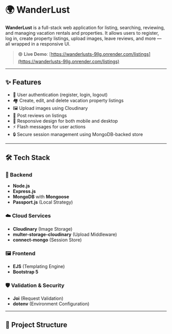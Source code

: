 # 🌍 WanderLust

**WanderLust** is a full-stack web application for listing, searching, reviewing, and managing vacation rentals and properties. It allows users to register, log in, create property listings, upload images, leave reviews, and more — all wrapped in a responsive UI.

> 🟢 **Live Demo**: [https://wanderlusts-9llg.onrender.com/listings](https://wanderlusts-9llg.onrender.com/listings)

---

## ✨ Features

- 🔐 User authentication (register, login, logout)
- 🏘️ Create, edit, and delete vacation property listings
- 🖼️ Upload images using Cloudinary
- 📝 Post reviews on listings
- 📱 Responsive design for both mobile and desktop
- ⚡ Flash messages for user actions
- 🔒 Secure session management using MongoDB-backed store

---

## 🛠️ Tech Stack

### 🔧 Backend
- **Node.js**
- **Express.js**
- **MongoDB** with **Mongoose**
- **Passport.js** (Local Strategy)

### ☁️ Cloud Services
- **Cloudinary** (Image Storage)
- **multer-storage-cloudinary** (Upload Middleware)
- **connect-mongo** (Session Store)

### 🖼️ Frontend
- **EJS** (Templating Engine)
- **Bootstrap 5**

### 🛡️ Validation & Security
- **Joi** (Request Validation)
- **dotenv** (Environment Configuration)

---

## 📁 Project Structure



